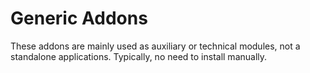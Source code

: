 # Generic Addons

These addons are mainly used as auxiliary or technical modules, not a standalone applications. Typically, no need to install manually.
